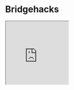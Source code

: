 # Bridgehacks
<html>
    <head>
        <title>My Great Game</title>
    </head>
    <body>
   
<iframe src="https://playcanv.as/p/61fb1da9/" width="200" height="200">
<iframe height="300">
<iframe width="300">
</iframe>
    </body>
</html>

